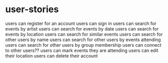 # user-stories


users can register for an account
users can sign in
users can search for events by artist
users can search for events by date
users can search for events by location
users can search for similar events
users can search for other users by name
users can search for other users by events attending
users can search for other users by group membership
users can connect to other users??
users can mark events they are attending 
users can edit their location
users can delete their account
